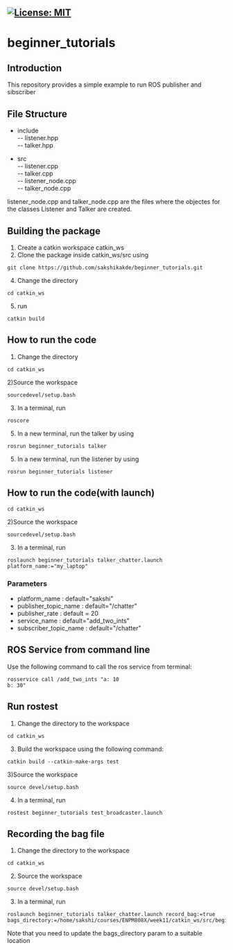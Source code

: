 [![License: MIT](https://img.shields.io/badge/License-MIT-blue.svg)](https://opensource.org/licenses/MIT)
---
# beginner_tutorials
## Introduction
This repository provides a simple example to run ROS publisher and sibscriber

## File Structure
- include       
-- listener.hpp    
-- talker.hpp   

- src    
-- listener.cpp    
-- talker.cpp    
-- listener_node.cpp     
-- talker_node.cpp     

listener_node.cpp and talker_node.cpp are the files where the objectes for the classes Listener and Talker are created.

## Building the package
1) Create a catkin workspace catkin_ws
2) Clone the package inside catkin_ws/src using 

``` 
git clone https://github.com/sakshikakde/beginner_tutorials.git 
```
4) Change the directory
```
cd catkin_ws

```
5) run 

``` 
catkin build 
```

## How to run the code
1) Change the directory 

``` 
cd catkin_ws

```
2)Source the workspace

```
sourcedevel/setup.bash
```
3) In a terminal, run 
```
roscore
```
5) In a new terminal, run the talker by using

```
rosrun beginner_tutorials talker

```
5) In a new terminal, run the listener by using
```
rosrun beginner_tutorials listener
```
## How to run the code(with launch)

``` 
cd catkin_ws

```
2)Source the workspace

```
sourcedevel/setup.bash
```
3) In a terminal, run 
```
roslaunch beginner_tutorials talker_chatter.launch platform_name:="my_laptop"
```

### Parameters

- platform_name : default="sakshi"
- publisher_topic_name :  default="/chatter"
- publisher_rate : default = 20
- service_name :  default="add_two_ints"
- subscriber_topic_name : default="/chatter"


## ROS Service from command line
Use the following command to call the ros service from terminal:

```
rosservice call /add_two_ints "a: 10
b: 30" 
```

## Run rostest

1) Change the directory to the workspace
``` 
cd catkin_ws

```
3) Build the workspace using the following command:     
```
catkin build --catkin-make-args test      
```     
3)Source the workspace

```
source devel/setup.bash
```
4) In a terminal, run 
```
rostest beginner_tutorials test_broadcaster.launch
```
## Recording the bag file
1) Change the directory to the workspace
``` 
cd catkin_ws
```    
2) Source the workspace

```
source devel/setup.bash
```
3) In a terminal, run 
```
roslaunch beginner_tutorials talker_chatter.launch record_bag:=true bags_directory:=/home/sakshi/courses/ENPM808X/week11/catkin_ws/src/beginner_tutorials/results/bag

```
Note that you need to update the bags_directory param to a suitable location